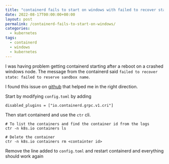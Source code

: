 ```yaml
---
title: "containerd fails to start on windows with failed to recover state: failed to reserve sandbox name"
date: 2022-08-17T00:00:00+00:00
layout: post
permalink: /containerd-fails-to-start-on-windows/
categories:
  - kubernetes
tags:
  - containerd
  - windows
  - kubernetes
---
```


I was having problem getting containerd starting after a reboot on a crashed windows node. The message from the containerd said `failed to recover state: failed to reserve sandbox name`.

I found this issue on [github](https://github.com/containerd/cri/issues/1014) that helped me in the right direction.

Start by modifying `config.toml` by adding
```
disabled_plugins = ["io.containerd.grpc.v1.cri"]
```
Then start containerd and use the `ctr` cli.
```
# To list the containers and find the container id from the logs
ctr -n k8s.io containers ls

# Delete the container
ctr -n k8s.io containers rm <containter id>
```

Remove the line added to `config.toml` and restart containerd and everything should work again